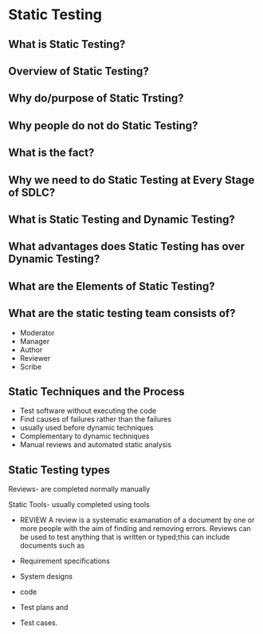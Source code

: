 
# Static Testing
## What is Static Testing?
## Overview of Static Testing?
## Why do/purpose of Static Trsting?
## Why people do not do Static Testing?
## What is the fact?
## Why we need to do Static Testing at Every Stage of SDLC?
## What is Static Testing and Dynamic Testing?
## What advantages does Static Testing has over Dynamic Testing?
## What are the Elements of Static Testing?
## What are the static testing team consists of?
- Moderator
- Manager
- Author
- Reviewer
- Scribe

## Static Techniques and the Process
- Test software without executing the code
- Find causes of failures rather than the failures
- usually used before dynamic techniques
- Complementary to dynamic techniques
- Manual reviews and automated static analysis

## Static Testing types

Reviews- are completed normally manually

Static Tools- usually completed using tools


- REVIEW
A review is a systematic examanation of a document by one or more people with the aim of finding and removing errors.
Reviews can be used to test anything that is written or typed;this can include documents such as 

- Requirement specifications
- System designs
- code

- Test plans and 
- Test cases.






